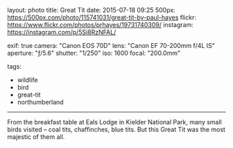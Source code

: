 layout: photo
title: Great Tit
date: 2015-07-18 09:25
500px: https://500px.com/photo/115741031/great-tit-by-paul-hayes
flickr: https://www.flickr.com/photos/prhayes/19731740309/
instagram: https://instagram.com/p/5Si8RzNFAL/

exif: true
camera: "Canon EOS 70D"
lens: "Canon EF 70-200mm f/4L IS"
aperture: "ƒ/5.6"
shutter: "1/250"
iso: 1600
focal: "200.0mm"

tags:
  - wildlife
  - bird
  - great-tit
  - northumberland
---

From the breakfast table at Eals Lodge in Kielder National Park, many small birds visited – coal tits, chaffinches, blue tits. But this Great Tit was the most majestic of them all.
